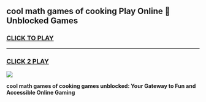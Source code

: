 
## cool math games of cooking Play Online 👋 Unblocked Games
<h3>
<a href="https://news.freeplayer.one?title=cool_math_games_of_cooking&ref=17CMG">CLICK TO PLAY</a></h3>
<hr>

<h3>
<a href="https://news.freeplayer.one?title=cool_math_games_of_cooking&ref=17CMG">CLICK 2 PLAY</a>
  
</h3>

<a href="https://news.freeplayer.one?title=cool_math_games_of_cooking&ref=17CMG/"><img src="https://clearcache.store/games.png"></a>


**cool math games of cooking games unblocked: Your Gateway to Fun and Accessible Online Gaming**
